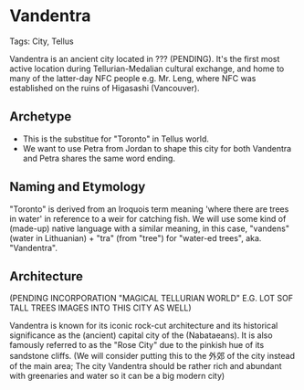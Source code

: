 # Vandentra

Tags: City, Tellus

Vandentra is an ancient city located in ??? (PENDING).
It's the first most active location during Tellurian-Medalian cultural exchange, and home to many of the latter-day NFC people e.g. Mr. Leng, where NFC was established on the ruins of Higasashi (Vancouver).

## Archetype

* This is the substitue for "Toronto" in Tellus world.
* We want to use Petra from Jordan to shape this city for both Vandentra and Petra shares the same word ending.

## Naming and Etymology

"Toronto" is derived from an Iroquois term meaning 'where there are trees in water' in reference to a weir for catching fish. We will use some kind of (made-up) native language with a similar meaning, in this case, "vandens" (water in Lithuanian) + "tra" (from "tree") for "water-ed trees", aka. "Vandentra".

## Architecture

(PENDING INCORPORATION "MAGICAL TELLURIAN WORLD" E.G. LOT SOF TALL TREES IMAGES INTO THIS CITY AS WELL)

Vandentra is known for its iconic rock-cut architecture and its historical significance as the (ancient) capital city of the (Nabataeans). It is also famously referred to as the "Rose City" due to the pinkish hue of its sandstone cliffs. (We will consider putting this to the 外郊 of the city instead of the main area; The city Vandentra should be rather rich and abundant with greenaries and water so it can be a big modern city)